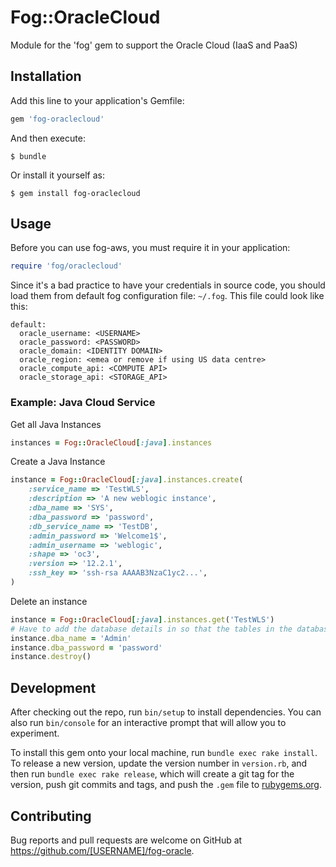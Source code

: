 # Fog::OracleCloud

Module for the 'fog' gem to support the Oracle Cloud (IaaS and PaaS)

## Installation

Add this line to your application's Gemfile:

```ruby
gem 'fog-oraclecloud'
```

And then execute:

    $ bundle

Or install it yourself as:

    $ gem install fog-oraclecloud

## Usage

Before you can use fog-aws, you must require it in your application:

```ruby
require 'fog/oraclecloud'
```

Since it's a bad practice to have your credentials in source code, you should load them from default fog configuration file: ```~/.fog```. This file could look like this:

```
default:
  oracle_username: <USERNAME>
  oracle_password: <PASSWORD>
  oracle_domain: <IDENTITY DOMAIN>
  oracle_region: <emea or remove if using US data centre>
  oracle_compute_api: <COMPUTE API>
  oracle_storage_api: <STORAGE_API>
```

### Example: Java Cloud Service
Get all Java Instances
```ruby
instances = Fog::OracleCloud[:java].instances
```
Create a Java Instance
```ruby
instance = Fog::OracleCloud[:java].instances.create(
    :service_name => 'TestWLS',
    :description => 'A new weblogic instance',
    :dba_name => 'SYS',
    :dba_password => 'password',
    :db_service_name => 'TestDB',
    :admin_password => 'Welcome1$',
    :admin_username => 'weblogic',
    :shape => 'oc3',
    :version => '12.2.1',
    :ssh_key => 'ssh-rsa AAAAB3NzaC1yc2...',
)
```
Delete an instance
```ruby
instance = Fog::OracleCloud[:java].instances.get('TestWLS')
# Have to add the database details in so that the tables in the database can be removed
instance.dba_name = 'Admin'
instance.dba_password = 'password'
instance.destroy()
```
## Development

After checking out the repo, run `bin/setup` to install dependencies. You can also run `bin/console` for an interactive prompt that will allow you to experiment.

To install this gem onto your local machine, run `bundle exec rake install`. To release a new version, update the version number in `version.rb`, and then run `bundle exec rake release`, which will create a git tag for the version, push git commits and tags, and push the `.gem` file to [rubygems.org](https://rubygems.org).

## Contributing

Bug reports and pull requests are welcome on GitHub at https://github.com/[USERNAME]/fog-oracle.

